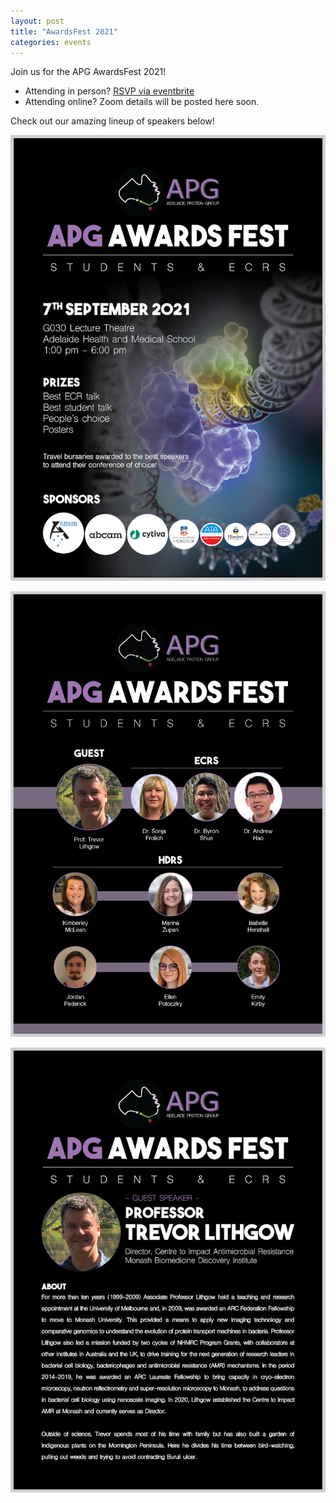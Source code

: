 ```yaml
---
layout: post
title: "AwardsFest 2021"
categories: events
---
```


Join us for the APG AwardsFest 2021!

 - Attending in person? [RSVP via eventbrite](https://www.eventbrite.com.au/e/apg-awardsfest-2021-tickets-168046199707)
 - Attending online? Zoom details will be posted here soon.

Check out our amazing lineup of speakers below!

![](assets/images/2021_awardsfest.jpg)

![](assets/images/2021_awardsfestSpeakers.jpg)

![](assets/images/2021_awardsfestBio.jpg)
